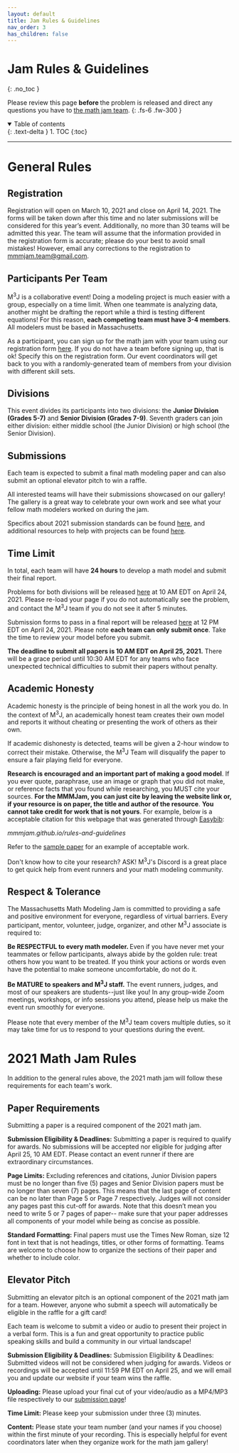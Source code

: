 ```yaml
---
layout: default
title: Jam Rules & Guidelines
nav_order: 3
has_children: false
---
```


# Jam Rules & Guidelines
{: .no_toc }

Please review this page <b> before </b> the problem is released and direct any questions you have to [the math jam team](mailto:mmmjam.team@gmail.com). 
{: .fs-6 .fw-300 }

<details open markdown="block">
  <summary>
    Table of contents
  </summary>
  {: .text-delta }
1. TOC
{:toc}
</details>

---

# General Rules


## Registration

Registration will open on March 10, 2021 and close on April 14, 2021. The forms will be taken down after this time and no later submissions will be considered for this year’s event. Additionally, no more than 30 teams will be admitted this year. 
The team will assume that the information provided in the registration form is accurate; please do your best to avoid small mistakes! However, email any corrections to the registration to [mmmjam.team@gmail.com](mailto:mmmjam.team@gmail.com). 


## Participants Per Team

M<sup>3</sup>J is a collaborative event! Doing a modeling project is much easier with a group, especially on a time limit. When one teammate is analyzing data, another might be drafting the report while a third is testing different equations! For this reason, **each competing team must have 3-4 members**. All modelers must be based in Massachusetts.

As a participant, you can sign up for the math jam with your team using our registration form [here](http://wpi.qualtrics.com/jfe/form/SV_4JBDYhsAq8jDWzI). If you do not have a team before signing up, that is ok! Specify this on the registration form. Our event coordinators will get back to you with a randomly-generated team of members from your division with different skill sets. 

## Divisions

This event divides its participants into two divisions: the <b>Junior Division (Grades 5-7)</b> and <b>Senior Division (Grades 7-9)</b>. Seventh graders can join either division: either middle school (the Junior Division) or high school (the Senior Division).

## Submissions 

Each team is expected to submit a final math modeling paper and can also submit an optional elevator pitch to win a raffle.

All interested teams will have their submissions showcased on our gallery! The gallery is a great way to celebrate your own work and see what your fellow math modelers worked on during the jam.

Specifics about 2021 submission standards can be found [here](https://mmmjam.github.io/rules-and-guidelines/#2021-math-jam-rules), and additional resources to help with projects can be found [here](mmmjam.github.io/resources). 


## Time Limit

In total, each team will have <b>24 hours</b> to develop a math model and submit their final report. 

Problems for both divisions will be released [here](https://mmmjam.github.io/rules-2021/) at 10 AM EDT on April 24, 2021. Please re-load your page if you do not automatically see the problem, and contact the M<sup>3</sup>J team if you do not see it after 5 minutes. 

Submission forms to pass in a final report will be released [here](https://mmmjam.github.io/submission/) at 12 PM EDT on April 24, 2021. Please note **each team can only submit once**. Take the time to review your model before you submit. 

<b> The deadline to submit all papers is 10 AM EDT on April 25, 2021.</b> There will be a grace period until 10:30 AM EDT for any teams who face unexpected technical difficulties to submit their papers without penalty. 

## Academic Honesty

Academic honesty is the principle of being honest in all the work you do. In the context of M<sup>3</sup>J, an academically honest team creates their own model and reports it without cheating or presenting the work of others as their own.

If academic dishonesty is detected, teams will be given a 2-hour window to correct their mistake. Otherwise, the M<sup>3</sup>J Team will disqualify the paper to ensure a fair playing field for everyone. 

**Research is encouraged and an important part of making a good model**. If you ever quote, paraphrase, use an image or graph that you did not make, or reference facts that you found while researching, you MUST cite your sources. **For the MMMJam, you can just cite by leaving the website link or, if your resource is on paper, the title and author of the resource**. **You cannot take credit for work that is not yours**. For example, below is a acceptable citation for this webpage that was generated through [Easybib](https://www.easybib.com/):

<i>mmmjam.github.io/rules-and-guidelines</i>

<!-- <i>Team, MMMJ. “MMMJ Website .” M³J, 1 Jan. 2021, mmmjam.github.io/. </i> -->

Refer to the [sample paper](https://mmmjam.github.io/resources/#sample-paper) for an example of acceptable work. 

Don't know how to cite your research? ASK! M<sup>3</sup>J's Discord is a great place to get quick help from event runners and your math modeling community. 

## Respect & Tolerance

The Massachusetts Math Modeling Jam is committed to providing a safe and positive environment for everyone, regardless of virtual barriers. Every participant, mentor, volunteer, judge, organizer, and other M<sup>3</sup>J associate is required to:  

<b> Be RESPECTFUL to every math modeler. </b> Even if you have never met your teammates or fellow participants, always abide by the golden rule: treat others how you want to be treated. If you think your actions or words even have the potential to make someone uncomfortable, do not do it. 

<b> Be MATURE to speakers and M<sup>3</sup>J staff.</b> The event runners, judges, and most of our speakers are students--just like you! In any group-wide Zoom meetings, workshops, or info sessions you attend, please help us make the event run smoothly for everyone. 

Please note that every member of the M<sup>3</sup>J team covers multiple duties, so it may take time for us to respond to your questions during the event. 

# 2021 Math Jam Rules 

In addition to the general rules above, the 2021 math jam will follow these requirements for each team's work. 

## Paper Requirements 

Submitting a paper is a required component of the 2021 math jam. 


<b>Submission Eligibility & Deadlines:</b> Submitting a paper is required to qualify for awards. No submissions will be accepted nor eligible for judging after April 25, 10 AM EDT. Please contact an event runner if there are extraordinary circumstances. 

<b>Page Limits:</b> Excluding references and citations, Junior Division papers must be no longer than five (5) pages and Senior Division papers must be no longer than seven (7) pages. This means that the last page of content can be no later than Page 5 or Page 7 respectively. Judges will not consider any pages past this cut-off for awards. Note that this doesn’t mean you need to write 5 or 7 pages of paper-- make sure that your paper addresses all components of your model while being as concise as possible.

<b>Standard Formatting:</b> Final papers must use the Times New Roman, size 12 font in text that is not headings, titles, or other forms of formatting. Teams are welcome to choose how to organize the sections of their paper and whether to include color.


## Elevator Pitch

Submitting an elevator pitch is an optional component of the 2021 math jam for a team. However, anyone who submit a speech will automatically be eligible in the raffle for a gift card! 

Each team is welcome to submit a video or audio to present their project in a verbal form. This is a fun and great opportunity to practice  public speaking skills and build a community in our virtual landscape! 


<b>Submission Eligibility & Deadlines:</b> Submission Eligibility & Deadlines: Submitted videos will not be considered when judging for awards. Videos or recordings will be accepted until 11:59 PM EDT on April 25, and we will email you and update our website if your team wins the raffle.

<b>Uploading:</b> Please upload your final cut of your video/audio as a MP4/MP3 file respectively to our [submission page](https://mmmjam.github.io/submission/)! 

<b>Time Limit:</b> Please keep your submission under three (3) minutes.

<b>Content:</b> Please state your team number (and your names if you choose) within the first minute of your recording. This is especially helpful for event coordinators later when they organize work for the math jam gallery!